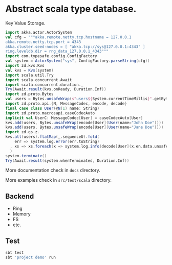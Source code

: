 # Abstract scala type database.

Key Value Storage.

```scala
import akka.actor.ActorSystem
val cfg = """akka.remote.netty.tcp.hostname = 127.0.0.1
akka.remote.netty.tcp.port = 4343
akka.cluster.seed-nodes = [ "akka.tcp://sys@127.0.0.1:4343" ]
ring.leveldb.dir = rng_data_127.0.0.1_4343"""
import com.typesafe.config.ConfigFactory
val system = ActorSystem("sys", ConfigFactory.parseString(cfg))
import zd.kvs.Kvs
val kvs = Kvs(system)
import scala.util.Try
import scala.concurrent.Await
import scala.concurrent.duration._
Try(Await.result(kvs.onReady, Duration.Inf))
import zd.proto.Bytes
val users = Bytes.unsafeWrap(s"users${System.currentTimeMillis}".getBytes)
import zd.proto.api.{N, MessageCodec, encode, decode}
final case class User(@N(1) name: String)
import zd.proto.macrosapi.caseCodecAuto
implicit val UserC: MessageCodec[User] = caseCodecAuto[User]
kvs.add(users, Bytes.unsafeWrap(encode[User](User(name="John Doe"))))
kvs.add(users, Bytes.unsafeWrap(encode[User](User(name="Jane Doe"))))
import zd.gs.z._
kvs.all(users).flatMap(_.sequenceU).fold(
    err => system.log.error(err.toString)
  , xs => xs.foreach(x => system.log.info(decode[User](x.en.data.unsafeArray).name))
  )
system.terminate()
Try(Await.result(system.whenTerminated, Duration.Inf))
```

More documentation check in `docs` directory.

More examples check in `src/test/scala` directory.

## Backend

 * Ring
 * Memory
 * FS
 * etc.

## Test

```bash
sbt test
sbt 'project demo' run
```
